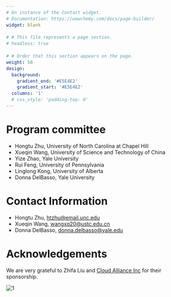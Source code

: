 ```yaml
---
# An instance of the Contact widget.
# Documentation: https://wowchemy.com/docs/page-builder/
widget: blank

# # This file represents a page section.
# headless: true

# # Order that this section appears on the page.
weight: 50
design:
  background:
    gradient_end: '#E5E4E2'
    gradient_start: '#E5E4E2'
  columns: '1'
  # css_style: 'padding-top: 0'
---
```


# Program committee

- Hongtu Zhu, University of North Carolina at Chapel Hill
- Xueqin Wang, University of Science and Technology of China
- Yize Zhao, Yale University
- Rui Feng, University of Pennsylvania
- Linglong Kong, University of Alberta 
- Donna DelBasso, Yale University


# Contact Information

- Hongtu Zhu, htzhu@email.unc.edu
- Xueqin Wang, wangxq20@ustc.edu.cn
- Donna DelBasso, donna.delbasso@yale.edu
  
# Acknowledgements
We are very grateful to Zhifa Liu and [<u>Cloud Alliance Inc</u>](https://www.cloudalliance.tech) for their sponsorship.

![1](\../../assets/media/logo2.png)